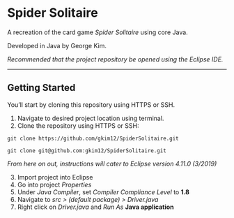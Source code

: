 # Spider Solitaire

A recreation of the card game *Spider Solitaire* using core Java.

Developed in Java by George Kim.

*Recommended that the project repository be opened using the Eclipse IDE.*

---

## Getting Started

You’ll start by cloning this repository using HTTPS or SSH.

1. Navigate to desired project location using terminal.
2. Clone the repository using HTTPS or SSH:
```
git clone https://github.com/gkim12/SpiderSolitaire.git
```
```
git clone git@github.com:gkim12/SpiderSolitaire.git
```
*From here on out, instructions will cater to Eclipse version 4.11.0 (3/2019)*

3. Import project into Eclipse
4. Go into project *Properties*
5. Under *Java Compiler*, set *Compiler Compliance Level* to **1.8**
6. Navigate to *src > (default package) > Driver.java*
7. Right click on *Driver.java* and *Run As* **Java application**
